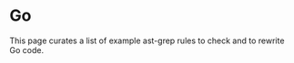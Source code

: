 # Go

This page curates a list of example ast-grep rules to check and to rewrite Go code.

<!--@include: ./find-func-declaration-with-prefix.md-->
<!--@include: ./match-function-call.md-->